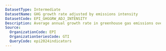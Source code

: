 ```yaml
---
DatasetType: Intermediate
DatasetName: GHG growth rate adjusted by emissions intensity
DatasetCode: EPI_GHGGRW_ADJ_INTENSITY
Description: Average annual growth rate in greenhouse gas emissions over the last decade adjusted to account for declines in GDP and for how close countries are to a target of zero emissions intensity of GDP.
Source:
  OrganizationCode: EPI
  OrganizationSeriesCode: GTI
  QueryCode: epi2024indicators
---
```

